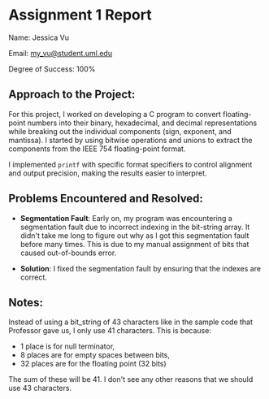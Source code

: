 # Assignment 1 Report
Name: Jessica Vu

Email: my_vu@student.uml.edu

Degree of Success: 100%

## Approach to the Project:
For this project, I worked on developing a C program to convert floating-point numbers into their binary, hexadecimal, and decimal representations while breaking out the individual components (sign, exponent, and mantissa). I started by using bitwise operations and unions to extract the components from the IEEE 754 floating-point format.

I implemented ```printf``` with specific format specifiers to control alignment and output precision, making the results easier to interpret.

## Problems Encountered and Resolved:

- **Segmentation Fault**: Early on, my program was encountering a segmentation fault due to incorrect indexing in the bit-string array. It didn't take me long to figure out why as I got this segmentation fault before many times. This is due to my manual assignment of bits that caused out-of-bounds error.

- **Solution**: I fixed the segmentation fault by ensuring that the indexes are correct.

## Notes:
Instead of using a bit_string of 43 characters like in the sample code that Professor gave us, I only use 41 characters. This is because:
- 1 place is for null terminator, 
- 8 places are for empty spaces between bits,
- 32 places are for the floating point (32 bits)

The sum of these will be 41. I don't see any other reasons that we should use 43 characters.